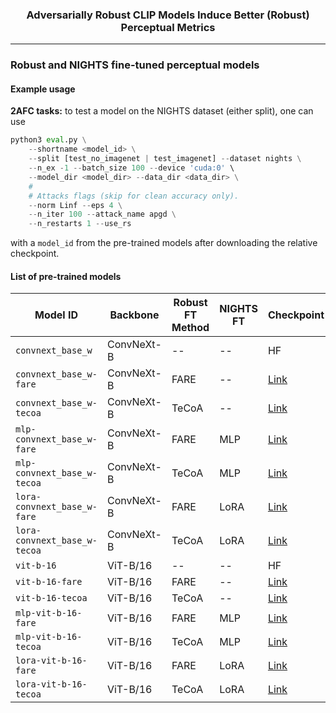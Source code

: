 <div align="center">

<h3>Adversarially Robust CLIP Models Induce Better (Robust) Perceptual Metrics</h3>
</div>

---------------------------------
### Robust and NIGHTS fine-tuned perceptual models

#### Example usage

**2AFC tasks:** to test a model on the NIGHTS dataset (either split), one can use
```python
python3 eval.py \
	--shortname <model_id> \
	--split [test_no_imagenet | test_imagenet] --dataset nights \
	--n_ex -1 --batch_size 100 --device 'cuda:0' \
	--model_dir <model_dir> --data_dir <data_dir> \
	#
	# Attacks flags (skip for clean accuracy only).
	--norm Linf --eps 4 \
	--n_iter 100 --attack_name apgd \
	--n_restarts 1 --use_rs
```
with a `model_id` from the pre-trained models after downloading the relative checkpoint.

#### List of pre-trained models
	
| Model ID | Backbone      | Robust FT Method    | NIGHTS FT |    Checkpoint                             |
|----------|---------------|------------|-------------|-------------|
| `convnext_base_w` | ConvNeXt-B | -- | -- | HF |
| `convnext_base_w-fare` | ConvNeXt-B | FARE  | -- |[Link](https://nc.mlcloud.uni-tuebingen.de/index.php/s/GCPXBDEE5PoCngy)     |
| `convnext_base_w-tecoa` | ConvNeXt-B | TeCoA  | -- | [Link](https://nc.mlcloud.uni-tuebingen.de/index.php/s/zHKCC9aS7rf4qCt)     |
| `mlp-convnext_base_w-fare` | ConvNeXt-B | FARE | MLP  | [Link](https://nc.mlcloud.uni-tuebingen.de/index.php/s/Fb73e3i2PmWfwpN) |
| `mlp-convnext_base_w-tecoa` | ConvNeXt-B | TeCoA | MLP | [Link](https://nc.mlcloud.uni-tuebingen.de/index.php/s/2beeHj3DZNDbswZ) |
| `lora-convnext_base_w-fare` | ConvNeXt-B | FARE | LoRA | [Link](https://nc.mlcloud.uni-tuebingen.de/index.php/s/LxWHf7x9r3rXHPA) |
| `lora-convnext_base_w-tecoa` | ConvNeXt-B | TeCoA | LoRA | [Link](https://nc.mlcloud.uni-tuebingen.de/index.php/s/f3dJ44YJkeY47Bj)|
| `vit-b-16` | ViT-B/16 | -- | -- | HF |
| `vit-b-16-fare` | ViT-B/16 | FARE  | -- | [Link](https://nc.mlcloud.uni-tuebingen.de/index.php/s/fg7JHQzASiNnxCg)     |
| `vit-b-16-tecoa` | ViT-B/16 | TeCoA  | -- | [Link](https://nc.mlcloud.uni-tuebingen.de/index.php/s/ZBkmbMrAwgfeeSa)     |
| `mlp-vit-b-16-fare` | ViT-B/16 | FARE | MLP  | [Link](https://nc.mlcloud.uni-tuebingen.de/index.php/s/yYSM3pd7acJGZRq)     |
| `mlp-vit-b-16-tecoa` | ViT-B/16 | TeCoA | MLP  | [Link](https://nc.mlcloud.uni-tuebingen.de/index.php/s/BLL8c8DbBxX8RsB)     |
| `lora-vit-b-16-fare` | ViT-B/16 | FARE | LoRA  | [Link](https://nc.mlcloud.uni-tuebingen.de/index.php/s/jNwtQKK3oareL83)     |
| `lora-vit-b-16-tecoa` | ViT-B/16 | TeCoA | LoRA  | [Link](https://nc.mlcloud.uni-tuebingen.de/index.php/s/6aG2kPbpqCjodic)     |


